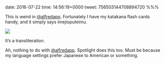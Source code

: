 date: 2016-07-22
time: 14:56:19+0000
tweet: 756503144708894720
%%%

This is weird in [@alfredapp](https://twitter.com/alfredapp). Fortunately I have my katakana flash cards handy, and it simply says imejioputeimu.

![](Cn-jl3NXEAQMVPD.png)

It’s a transliteration.

Ah, nothing to do with [@alfredapp](https://twitter.com/alfredapp). Spotlight does this too. Must be because my language settings prefer Japanese to American or something.
